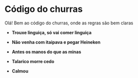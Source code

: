 # Código do churras

Olá! Bem ao código do churras, onde as regras são bem claras

- **Trouxe linguiça, só vai comer linguiça**

- **Não venha com itaipava e pegar Heineken**

- **Antes os manos do que as minas**

- **Talarico morre cedo**

- **Calmou** 

